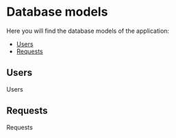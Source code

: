 # Database models

Here you will find the database models of the application:
- [Users](#Users)
- [Requests](#Requests)

## Users

Users

## Requests

Requests

